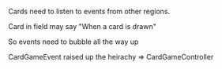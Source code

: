 ﻿Cards need to listen to events from other regions.


Card in field may say "When a card is drawn"

So events need to bubble all the way up


CardGameEvent raised up the heirachy => CardGameController